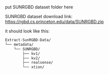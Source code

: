 put SUNRGBD dataset folder here

SUNRGBD dataset download link:  https://rgbd.cs.princeton.edu/data/SUNRGBD.zip


it should look like this:

```bash
Extract-SunRGBD-Data/
└── metadata/
    └── SUNRGBD/
        ├── kv1/
        ├── kv2/
        ├── realsense/
        └── xtion/
```
